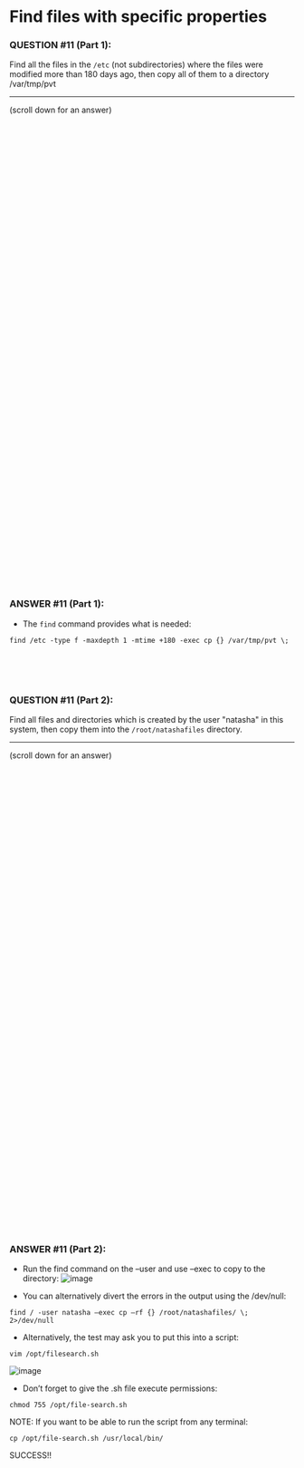 #  Find files with specific properties

### QUESTION #11 (Part 1):
Find all the files in the ```/etc``` (not subdirectories) where the files were modified more than 180 days ago, then
copy all of them to a directory /var/tmp/pvt

***
(scroll down for an answer)

<br/><br/><br/><br/><br/><br/><br/><br/><br/><br/><br/><br/><br/><br/><br/><br/><br/><br/><br/><br/><br/><br/><br/><br/>
<br/><br/><br/><br/><br/><br/><br/><br/><br/><br/><br/><br/><br/><br/><br/><br/><br/><br/><br/><br/><br/><br/><br/><br/>

### ANSWER #11 (Part 1):
* The ```find``` command provides what is needed:
```
find /etc -type f -maxdepth 1 -mtime +180 -exec cp {} /var/tmp/pvt \;
```
<br/><br/><br/>
### QUESTION #11 (Part 2): 
Find all files and directories which is created by the user "natasha" in this system, then
copy them into the ```/root/natashafiles``` directory.

***
(scroll down for an answer)

<br/><br/><br/><br/><br/><br/><br/><br/><br/><br/><br/><br/><br/><br/><br/><br/><br/><br/><br/><br/><br/><br/><br/><br/>
<br/><br/><br/><br/><br/><br/><br/><br/><br/><br/><br/><br/><br/><br/><br/><br/><br/><br/><br/><br/><br/><br/><br/><br/>

### ANSWER #11 (Part 2):
* Run the find command on the –user and use –exec to copy to the directory:
![image](https://github.com/RedHatRanger/rhcsa9vagrant/assets/90477448/c88333a5-b9f8-414c-860b-231bfa39c283)

* You can alternatively divert the errors in the output using the /dev/null: 
```
find / -user natasha –exec cp –rf {} /root/natashafiles/ \; 2>/dev/null
```

* Alternatively, the test may ask you to put this into a script:
```
vim /opt/filesearch.sh
``` 
![image](https://github.com/RedHatRanger/rhcsa9vagrant/assets/90477448/a9be0bb8-dc84-47f4-b99d-8c89b366ff49)

* Don’t forget to give the .sh file execute permissions: 
```
chmod 755 /opt/file-search.sh
```

NOTE: If you want to be able to run the script from any terminal: 
```
cp /opt/file-search.sh /usr/local/bin/
```

SUCCESS!!
